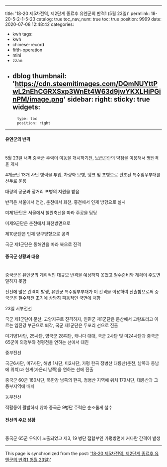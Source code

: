 
---
title: '18-20 제5차전역, 제2단계 종료후 유엔군의 반격1 (5월 23일)'
permlink: 18-20-5-2-1-5-23
catalog: true
toc_nav_num: true
toc: true
position: 9999
date: 2020-07-08 12:48:42
categories:
- kwh
tags:
- kwh
- chinese-record
- fifth-operation
- mini
- zzan
- dblog
thumbnail: 'https://cdn.steemitimages.com/DQmNUYttPwL2nEhCGRXSxp3WnEt4W63d9jwYKXLHiPGinPM/image.png'
sidebar:
    right:
        sticky: true
widgets:
    -
        type: toc
        position: right
---


#### 유엔군의 반격 
#
5월 23일 새벽 중국군 주력이 이동을 개시하기전, 보급곤란의 약점을 이용해서 맹반격을 개시

4개군단 13개 사단 병력을 투입, 차량화 보병, 탱크 및 포병으로 편조된 특수임무부대를 선두로 운용

대량의 공군과 장거리 포병의 지원을 받음

반격은 서울에서 연천, 춘천에서 화천, 홍천에서 인제 방향으로 실시

미제1군단은 서울에서 철원축선을 따라 주공을 담당

미제9군단은 춘천에서 화천방면으로 

제10군단은 인제 양구방향으로 공격

국군 제1군단은 동해안을 따라 북으로 진격

#### 중국군 상황과 대응
#
중국군은 유엔군의 계획적인 대규모 반격을 예상하지 못했고 철수준비와 계획이 주도면밀하지 못함

전선에 많은 간격이 발생, 유엔군 특수임부부대가 이 간격을 이용하여 진출함으로써 중국군은 철수작전 초기에 상당히 피동적인 국면에 처함

23일 서부전선

국군 제1군단이 문산, 고양지구로 진격하자, 인민군 제1군단은 문산에서 고랑포리고 이르는 임진강 부근으로 퇴각, 국군 제1군단은 두포리 선으로 진출

미기병1사단, 25사단, 영국군 28여단, 캐나다 대대, 국군 2사단 및 미24사단과 중국군 65군이 의정부와 청평천을 연하는 선에서 대진


중부전선

국군6사단, 미7사단, 해병 1사단, 미2사단, 가평 한곡 정병산 대룡산(춘천, 남쪽과 동남에 위치)과 한계(자은리 남쪽)을 연하는 선에 진출

중국군 60군 180사단, 북한강 남쪽의 한곡, 정병산 지역에 위치
179사단, 대룡산과 그 동부지역에 배치

동부전선

적활동이 활발하지 않아 중국군 9병단 주력은 순조롭게 철수 

#### 전선의 주요 상황
#
중국군 65군 우익이 노출되었고 제3, 19 병단 접합부인 가평방면에 커다란 간격이 발생

- - -

This page is synchronized from the post: ['18-20 제5차전역, 제2단계 종료후 유엔군의 반격1 (5월 23일)'](https://steemit.com/@wisdomandjustice/18-20-5-2-1-5-23)
